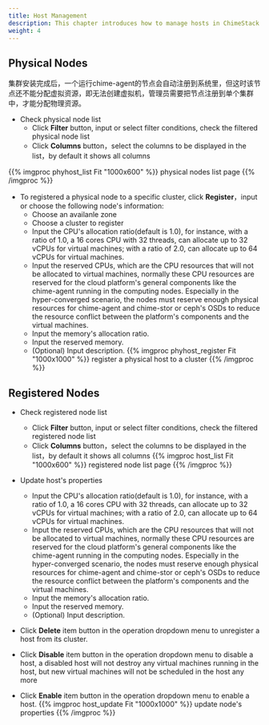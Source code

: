 ```yaml
---
title: Host Management 
description: This chapter introduces how to manage hosts in ChimeStack
weight: 4
---
```


## Physical Nodes

集群安装完成后，一个运行chime-agent的节点会自动注册到系统里，但这时该节点还不能分配虚拟资源，即无法创建虚拟机，管理员需要把节点注册到单个集群中，才能分配物理资源。

* Check physical node list
  * Click **Filter** button, input or select filter conditions, check the filtered physical node list
  * Click **Columns** button，select the columns to be displayed in the list，by default it shows all columns

{{% imgproc phyhost_list Fit "1000x600" %}}
physical nodes list page
{{% /imgproc %}}

* To registered a physical node to a specific cluster, click **Register**，input or choose the following node's information:
  * Choose an availanle zone
  * Choose a cluster to register
  * Input the CPU's allocation ratio(default is 1.0), for instance, with a ratio of 1.0, a 16 cores CPU with 32 threads, can allocate up to 32 vCPUs for virtual machines; with a ratio of 2.0, can allocate up to 64 vCPUs for virtual machines.
  * Input the reserved CPUs, which are the CPU resources that will not be allocated to virtual machines, normally these CPU resources are reserved for the cloud platform's general components like the chime-agent running in the computing nodes. Especially in the hyper-converged scenario, the nodes must reserve enough physical resources for chime-agent and chime-stor or ceph's OSDs to reduce the resource conflict between the platform's components and the virtual machines.
  * Input the memory's allocation ratio.
  * Input the reserved memory.
  * (Optional) Input description.
{{% imgproc phyhost_register Fit "1000x1000" %}}
register a physical host to a cluster
{{% /imgproc %}}

## Registered Nodes

* Check registered node list
  * Click **Filter** button, input or select filter conditions, check the filtered registered node list
  * Click **Columns** button，select the columns to be displayed in the list，by default it shows all columns
{{% imgproc host_list Fit "1000x600" %}}
registered node list page
{{% /imgproc %}}

* Update host's properties
  * Input the CPU's allocation ratio(default is 1.0), for instance, with a ratio of 1.0, a 16 cores CPU with 32 threads, can allocate up to 32 vCPUs for virtual machines; with a ratio of 2.0, can allocate up to 64 vCPUs for virtual machines.
  * Input the reserved CPUs, which are the CPU resources that will not be allocated to virtual machines, normally these CPU resources are reserved for the cloud platform's general components like the chime-agent running in the computing nodes. Especially in the hyper-converged scenario, the nodes must reserve enough physical resources for chime-agent and chime-stor or ceph's OSDs to reduce the resource conflict between the platform's components and the virtual machines.
  * Input the memory's allocation ratio.
  * Input the reserved memory.
  * (Optional) Input description.
* Click **Delete** item button in the operation dropdown menu to unregister a host from its cluster. 
* Click **Disable** item button in the operation dropdown menu to disable a host, a disabled host will not destroy any virtual machines running in the host, but new virtual machines will not be scheduled in the host any more
* Click **Enable** item button in the operation dropdown menu to enable a host.
{{% imgproc host_update Fit "1000x1000" %}}
update node's properties
{{% /imgproc %}}

